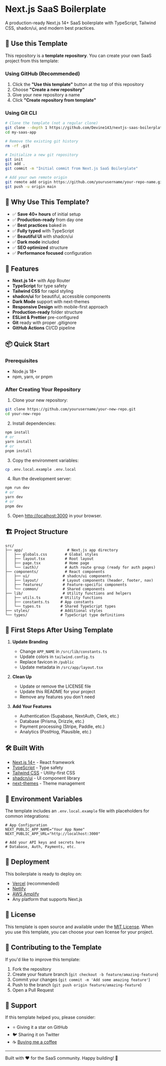 # Next.js SaaS Boilerplate

A production-ready Next.js 14+ SaaS boilerplate with TypeScript, Tailwind CSS, shadcn/ui, and modern best practices.

## 🚀 Use this Template

This repository is a **template repository**. You can create your own SaaS project from this template:

### Using GitHub (Recommended)
1. Click the **"Use this template"** button at the top of this repository
2. Choose **"Create a new repository"**
3. Give your new repository a name
4. Click **"Create repository from template"**

### Using Git CLI
```bash
# Clone the template (not a regular clone)
git clone --depth 1 https://github.com/Devine143/nextjs-saas-boilerplate.git my-saas-app
cd my-saas-app

# Remove the existing git history
rm -rf .git

# Initialize a new git repository
git init
git add .
git commit -m "Initial commit from Next.js SaaS Boilerplate"

# Add your own remote origin
git remote add origin https://github.com/yourusername/your-repo-name.git
git push -u origin main
```

## 🎯 Why Use This Template?

- ✅ **Save 40+ hours** of initial setup
- ✅ **Production-ready** from day one
- ✅ **Best practices** baked in
- ✅ **Fully typed** with TypeScript
- ✅ **Beautiful UI** with shadcn/ui
- ✅ **Dark mode** included
- ✅ **SEO optimized** structure
- ✅ **Performance focused** configuration

## 🚀 Features

- **Next.js 14+** with App Router
- **TypeScript** for type safety
- **Tailwind CSS** for rapid styling
- **shadcn/ui** for beautiful, accessible components
- **Dark Mode** support with next-themes
- **Responsive Design** with mobile-first approach
- **Production-ready** folder structure
- **ESLint & Prettier** pre-configured
- **Git** ready with proper .gitignore
- **GitHub Actions** CI/CD pipeline

## 📦 Quick Start

### Prerequisites

- Node.js 18+ 
- npm, yarn, or pnpm

### After Creating Your Repository

1. Clone your new repository:
```bash
git clone https://github.com/yourusername/your-new-repo.git
cd your-new-repo
```

2. Install dependencies:
```bash
npm install
# or
yarn install
# or
pnpm install
```

3. Copy the environment variables:
```bash
cp .env.local.example .env.local
```

4. Run the development server:
```bash
npm run dev
# or
yarn dev
# or
pnpm dev
```

5. Open [http://localhost:3000](http://localhost:3000) in your browser.

## 🏗️ Project Structure

```
src/
├── app/                    # Next.js app directory
│   ├── globals.css        # Global styles
│   ├── layout.tsx         # Root layout
│   ├── page.tsx           # Home page
│   └── (auth)/            # Auth route group (ready for auth pages)
├── components/            # React components
│   ├── ui/               # shadcn/ui components
│   ├── layout/           # Layout components (header, footer, nav)
│   ├── features/         # Feature-specific components
│   └── common/           # Shared components
├── lib/                  # Utility functions and helpers
│   ├── utils.ts         # Utility functions
│   ├── constants.ts     # App constants
│   └── types.ts         # Shared TypeScript types
├── styles/              # Additional styles
└── types/               # TypeScript type definitions
```

## 🎨 First Steps After Using Template

1. **Update Branding**
   - Change `APP_NAME` in `/src/lib/constants.ts`
   - Update colors in `tailwind.config.ts`
   - Replace favicon in `/public`
   - Update metadata in `/src/app/layout.tsx`

2. **Clean Up**
   - Update or remove the LICENSE file
   - Update this README for your project
   - Remove any features you don't need

3. **Add Your Features**
   - Authentication (Supabase, NextAuth, Clerk, etc.)
   - Database (Prisma, Drizzle, etc.)
   - Payment processing (Stripe, Paddle, etc.)
   - Analytics (PostHog, Plausible, etc.)

## 🛠️ Built With

- [Next.js 14+](https://nextjs.org/) - React framework
- [TypeScript](https://www.typescriptlang.org/) - Type safety
- [Tailwind CSS](https://tailwindcss.com/) - Utility-first CSS
- [shadcn/ui](https://ui.shadcn.com/) - UI component library
- [next-themes](https://github.com/pacocoursey/next-themes) - Theme management

## 📝 Environment Variables

The template includes an `.env.local.example` file with placeholders for common integrations:

```env
# App Configuration
NEXT_PUBLIC_APP_NAME="Your App Name"
NEXT_PUBLIC_APP_URL="http://localhost:3000"

# Add your API keys and secrets here
# Database, Auth, Payments, etc.
```

## 🚀 Deployment

This boilerplate is ready to deploy on:

- [Vercel](https://vercel.com) (recommended)
- [Netlify](https://netlify.com)
- [AWS Amplify](https://aws.amazon.com/amplify/)
- Any platform that supports Next.js

## 📄 License

This template is open source and available under the [MIT License](LICENSE). When you use this template, you can choose your own license for your project.

## 🤝 Contributing to the Template

If you'd like to improve this template:

1. Fork the repository
2. Create your feature branch (`git checkout -b feature/amazing-feature`)
3. Commit your changes (`git commit -m 'Add some amazing feature'`)
4. Push to the branch (`git push origin feature/amazing-feature`)
5. Open a Pull Request

## 💖 Support

If this template helped you, please consider:
- ⭐ Giving it a star on GitHub
- 🐦 Sharing it on Twitter
- ☕ [Buying me a coffee](https://buymeacoffee.com/yourusername)

---

Built with ❤️ for the SaaS community. Happy building! 🚀
